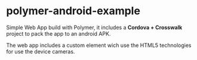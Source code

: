 # polymer-android-example

Simple Web App build with Polymer, it includes a **Cordova + Crosswalk** project to pack the app to an android APK. 

The web app includes a custom element wich use the HTML5 technologies for use the device cameras.
